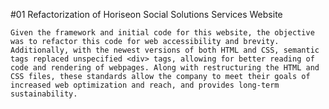 #01 Refactorization of Horiseon Social Solutions Services Website
    
 
    Given the framework and initial code for this website, the objective was to refactor this code for web accessibility and brevity. Additionally, with the newest versions of both HTML and CSS, semantic tags replaced unspecified <div> tags, allowing for better reading of code and rendering of webpages. Along with restructuring the HTML and CSS files, these standards allow the company to meet their goals of increased web optimization and reach, and provides long-term sustainability. 